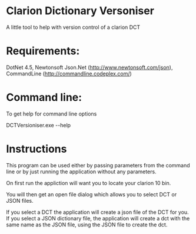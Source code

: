 # Clarion Dictionary Versoniser

A little tool to help with version control of a clarion DCT

# Requirements:

DotNet 4.5, Newtonsoft Json.Net (http://www.newtonsoft.com/json), CommandLine (http://commandline.codeplex.com/)

# Command line:

To get help for command line options

DCTVersioniser.exe --help

# Instructions

This program can be used either by passing parameters from the command line or by just running the application without any parameters.

On first run the appliction will want you to locate your clarion 10 bin.

You will then get an open file dialog which allows you to select DCT or JSON files.

If you select a DCT the application will create a json file of the DCT for you.
If you select a JSON dictionary file, the application will create a dct with the same name as the JSON file, using the JSON file to create the dct.
